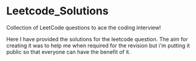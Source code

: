 # Leetcode_Solutions
Collection of LeetCode questions to ace the coding interview!
<p> 
Here I have provided the solutions for the leetcode question. The aim for creating it was to help me when required for the revision but i'm putting it public so that everyone can have the benefit of it. 
</p>
